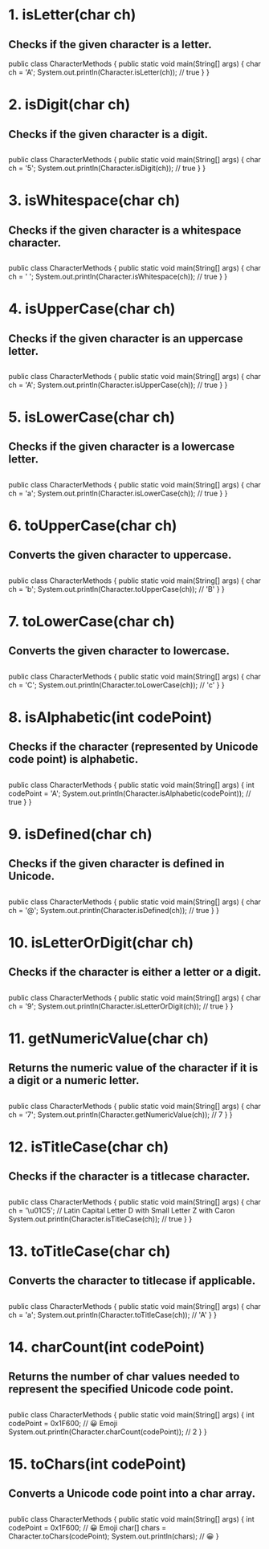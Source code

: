 # 1. isLetter(char ch)
## Checks if the given character is a letter.


public class CharacterMethods {
    public static void main(String[] args) {
        char ch = 'A';
        System.out.println(Character.isLetter(ch)); // true
    }
}
# 2. isDigit(char ch)
## Checks if the given character is a digit.

##
public class CharacterMethods {
    public static void main(String[] args) {
        char ch = '5';
        System.out.println(Character.isDigit(ch)); // true
    }
}
# 3. isWhitespace(char ch)
## Checks if the given character is a whitespace character.

##
public class CharacterMethods {
    public static void main(String[] args) {
        char ch = ' ';
        System.out.println(Character.isWhitespace(ch)); // true
    }
}
# 4. isUpperCase(char ch)
## Checks if the given character is an uppercase letter.

##
public class CharacterMethods {
    public static void main(String[] args) {
        char ch = 'A';
        System.out.println(Character.isUpperCase(ch)); // true
    }
}
# 5. isLowerCase(char ch)
## Checks if the given character is a lowercase letter.

##
public class CharacterMethods {
    public static void main(String[] args) {
        char ch = 'a';
        System.out.println(Character.isLowerCase(ch)); // true
    }
}
# 6. toUpperCase(char ch)
## Converts the given character to uppercase.

##
public class CharacterMethods {
    public static void main(String[] args) {
        char ch = 'b';
        System.out.println(Character.toUpperCase(ch)); // 'B'
    }
}
# 7. toLowerCase(char ch)
## Converts the given character to lowercase.
##
public class CharacterMethods {
    public static void main(String[] args) {
        char ch = 'C';
        System.out.println(Character.toLowerCase(ch)); // 'c'
    }
}
# 8. isAlphabetic(int codePoint)
## Checks if the character (represented by Unicode code point) is alphabetic.

##
public class CharacterMethods {
    public static void main(String[] args) {
        int codePoint = 'A';
        System.out.println(Character.isAlphabetic(codePoint)); // true
    }
}
# 9. isDefined(char ch)
## Checks if the given character is defined in Unicode.

##
public class CharacterMethods {
    public static void main(String[] args) {
        char ch = '@';
        System.out.println(Character.isDefined(ch)); // true
    }
}
# 10. isLetterOrDigit(char ch)
## Checks if the character is either a letter or a digit.

##
public class CharacterMethods {
    public static void main(String[] args) {
        char ch = '9';
        System.out.println(Character.isLetterOrDigit(ch)); // true
    }
}
# 11. getNumericValue(char ch)
## Returns the numeric value of the character if it is a digit or a numeric letter.

##
public class CharacterMethods {
    public static void main(String[] args) {
        char ch = '7';
        System.out.println(Character.getNumericValue(ch)); // 7
    }
}
# 12. isTitleCase(char ch)
## Checks if the character is a titlecase character.
##
public class CharacterMethods {
    public static void main(String[] args) {
        char ch = '\u01C5'; // Latin Capital Letter D with Small Letter Z with Caron
        System.out.println(Character.isTitleCase(ch)); // true
    }
}
# 13. toTitleCase(char ch)
## Converts the character to titlecase if applicable.

##
public class CharacterMethods {
    public static void main(String[] args) {
        char ch = 'a';
        System.out.println(Character.toTitleCase(ch)); // 'A'
    }
}
# 14. charCount(int codePoint)
## Returns the number of char values needed to represent the specified Unicode code point.

##
public class CharacterMethods {
    public static void main(String[] args) {
        int codePoint = 0x1F600; // 😀 Emoji
        System.out.println(Character.charCount(codePoint)); // 2
    }
}
# 15. toChars(int codePoint)
## Converts a Unicode code point into a char array.

## 
public class CharacterMethods {
    public static void main(String[] args) {
        int codePoint = 0x1F600; // 😀 Emoji
        char[] chars = Character.toChars(codePoint);
        System.out.println(chars); // 😀
    }
